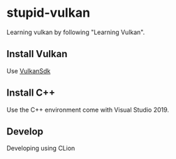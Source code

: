 # stupid-vulkan

Learning vulkan by following "Learning Vulkan".

## Install Vulkan

Use [VulkanSdk](https://sdk.lunarg.com/sdk/download/latest/windows/vulkan-sdk.exe)

## Install C++
Use the C++ environment come with Visual Studio 2019.

## Develop
Developing using CLion
